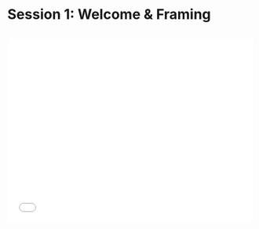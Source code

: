 # Session 1: Welcome & Framing

```{include} ../timers/timer-10-minutes.md

```

<embed src="/Caltech-Session1-Presentation.pdf" width="500" height="375"
 type="application/pdf">
